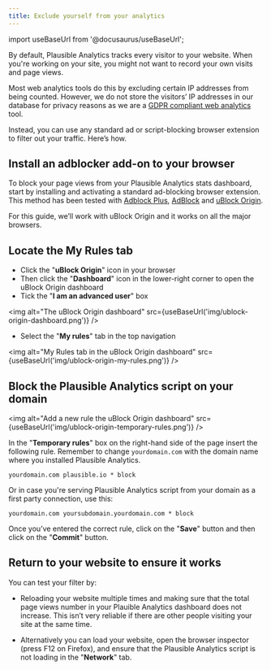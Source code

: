 ```yaml
---
title: Exclude yourself from your analytics
---
```


import useBaseUrl from '@docusaurus/useBaseUrl';

By default, Plausible Analytics tracks every visitor to your website. When you're working on your site, you might not want to record your own visits and page views.

Most web analytics tools do this by excluding certain IP addresses from being counted. However, we do not store the visitors’ IP addresses in our database for privacy reasons as we are a [GDPR compliant web analytics](https://plausible.io/data-policy) tool.

Instead, you can use any standard ad or script-blocking browser extension to filter out your traffic. Here’s how.

## Install an adblocker add-on to your browser

To block your page views from your Plausible Analytics stats dashboard, start by installing and activating a standard ad-blocking browser extension. This method has been tested with [Adblock Plus](https://adblockplus.org/), [AdBlock](https://getadblock.com/) and [uBlock Origin](https://github.com/gorhill/uBlock/#installation). 

For this guide, we’ll work with uBlock Origin and it works on all the major browsers.

## Locate the My Rules tab

* Click the "**uBlock Origin**" icon in your browser
* Then click the "**Dashboard**" icon in the lower-right corner to open the uBlock Origin dashboard
* Tick the "**I am an advanced user**" box

<img alt="The uBlock Origin dashboard" src={useBaseUrl('img/ublock-origin-dashboard.png')} />

* Select the "**My rules**" tab in the top navigation

<img alt="My Rules tab in the uBlock Origin dashboard" src={useBaseUrl('img/ublock-origin-my-rules.png')} />

## Block the Plausible Analytics script on your domain

<img alt="Add a new rule the uBlock Origin dashboard" src={useBaseUrl('img/ublock-origin-temporary-rules.png')} />

In the "**Temporary rules**" box on the right-hand side of the page insert the following rule. Remember to change `yourdomain.com` with the domain name where you installed Plausible Analytics.

``` yourdomain.com plausible.io * block ```

Or in case you're serving Plausible Analytics script from your domain as a first party connection, use this:

``` yourdomain.com yoursubdomain.yourdomain.com * block ```

Once you’ve entered the correct rule, click on the "**Save**" button and then click on the "**Commit**" button.

## Return to your website to ensure it works

You can test your filter by:

* Reloading your website multiple times and making sure that the total page views number in your Plauible Analytics dashboard does not increase. This isn’t very reliable if there are other people visiting your site at the same time.

* Alternatively you can load your website, open the browser inspector (press F12 on Firefox), and ensure that the Plausible Analytics script is not loading in the "**Network**" tab.
